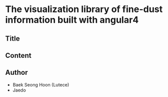 # The visualization library of fine-dust information built with angular4

## Title

## Content

## Author
- Baek Seong Hoon (Lutece)
- Jaedo